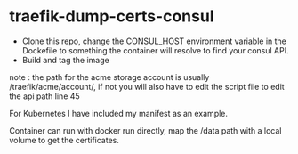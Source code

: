 # traefik-dump-certs-consul

- Clone this repo, change the CONSUL_HOST environment variable in the Dockefile to something the container will resolve to find your consul API.
- Build and tag the image

note : the path for the acme storage account is usually /traefik/acme/account/, if not you will also have to edit the script file to edit the api path line 45

For Kubernetes I have included my manifest as an example.

Container can run with docker run directly, map the /data path with a local volume to get the certificates.

